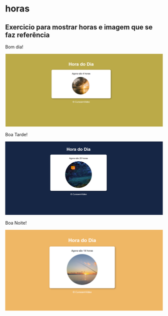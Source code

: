 # horas
<h2 style="text-aling=center;">Exercicio para mostrar horas e imagem que se faz referência</h2>

<p style="text-aling=center;">Bom dia!</p>
<img id="imagem" src="IMGDIAA.png" alt="">

<p style="text-aling=center;">Boa Tarde!</p>
<img id="imagem" src="IMGNOTCHE.png" alt="">

<p style="text-aling=center;">Boa Noite!</p>
<img id="imagem" src="IMGTARDEE.png" alt="">